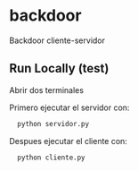 
# backdoor

Backdoor cliente-servidor


## Run Locally (test)

Abrir dos terminales

Primero ejecutar el servidor con:
```bash
  python servidor.py
```

Despues ejecutar el cliente con:
```bash
  python cliente.py
```

